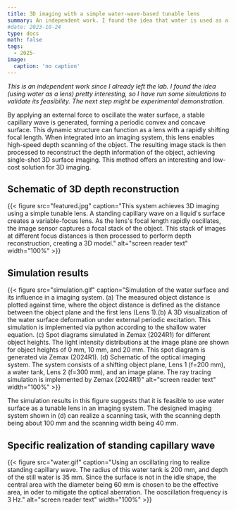 ```yaml
---
title: 3D imaging with a simple water-wave-based tunable lens
summary: An independent work. I found the idea that water is used as a lens pretty interesting, so I have run some simulations to validate its feasibility. By applying an external force to oscillate the water surface, a stable capillary wave is generated, forming a periodic convex and concave surface. This dynamic structure can function as a lens with a rapidly shifting focal length. When integrated into an imaging system, this lens enables high-speed depth scanning of the object. The resulting image stack is then processed to reconstruct the depth information of the object, achieving single-shot 3D surface imaging. This method offers an interesting and low-cost solution for 3D imaging.
#date: 2023-10-24
type: docs
math: false
tags:
  - 2025-
image:
  caption: 'no caption'
---
```


*This is an independent work since I already left the lab. I found the idea (using water as a lens) pretty interesting, so I have run some simulations to validate its feasibility. The next step might be experimental demonstration.*

By applying an external force to oscillate the water surface, a stable capillary wave is generated, forming a periodic convex and concave surface. This dynamic structure can function as a lens with a rapidly shifting focal length. When integrated into an imaging system, this lens enables high-speed depth scanning of the object. The resulting image stack is then processed to reconstruct the depth information of the object, achieving single-shot 3D surface imaging. This method offers an interesting and low-cost solution for 3D imaging.


## Schematic of 3D depth reconstruction

{{< figure src="featured.jpg" caption="This system achieves 3D imaging using a simple tunable lens. A ​​standing capillary wave​​ on a liquid's surface creates a ​​variable-focus lens​​. As the lens's focal length rapidly oscillates, the ​​image sensor​​ captures a ​​focal stack​​ of the object. This stack of images at different focus distances is then processed to perform ​​depth reconstruction​​, creating a 3D model." alt="screen reader text" width="100%" >}}

## Simulation results

{{< figure src="simulation.gif" caption="Simulation of the water surface and its influence in a imaging system. (a) The measured object distance is plotted against time, where the object distance is defined as the distance between the object plane and the first lens (Lens 1). ​(b) A 3D visualization of the water surface deformation under external periodic excitation. This simulation is implemented via python according to the shallow water equation. ​​(c) Spot diagrams simulated in Zemax (2024R1) for different object heights.​​ The light intensity distributions at the image plane are shown for object heights of 0 mm, 10 mm, and 20 mm. This spot diagram is generated via Zemax (2024R1). ​(d) Schematic of the optical imaging system.​​ The system consists of a shifting object plane, Lens 1 (f=200 mm), a water tank, Lens 2 (f=300 mm), and an image plane. The ray tracing simulation is implemented by Zemax (2024R1)" alt="screen reader text" width="100%" >}}

The simulation results in this figure suggests that it is feasible to use water surface as a tunable lens in an imaging system. The designed imaging system shown in (d) can realize a scanning task, with the scanning depth being about 100 mm and the scanning width being 40 mm.

## Specific realization of standing capillary wave


{{< figure src="water.gif" caption="Using an oscillating ring to realize standing capillary wave. The radius of this water tank is 200 mm, and depth of the still water is 35 mm. Since the surface is not in the idle shape, the central area with the diameter being 60 mm is chosen to be the effective area, in oder to mitigate the optical aberration. The ooscillation frequency is 3 Hz." alt="screen reader text" width="100%" >}}




